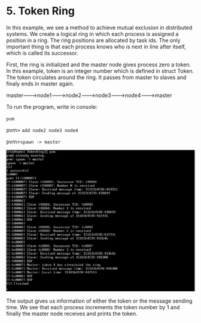 # 5. Token Ring

In this example, we see a method to achieve mutual exclusion in distributed systems. We create a logical ring in which each process is assigned a position in a ring. The ring positions are allocated by task ids. The only important thing is that each process knows who is next in line after itself, which is called its successor.

First, the ring is initialized and the master node gives process zero a token. In this example, token is an integer number which is defined in struct Token. The token circulates around the ring. It passes from master to slaves and finaly ends in master again.

master--->node1--->node2--->node3--->node4--->master

To run the program, write in console:

`pvm`

pvm> `add node2 node3 node4`

pvm>`spawn -> master`

![alt text](https://github.com/demiralpatacan/pvm/blob/master/TokenRing/img1.png "img1")

The output gives us information of either the token or the message sending time. We see that each process increments the token number by 1 and finally the master node receives and prints the token.
